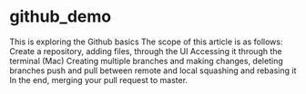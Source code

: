 # github_demo
This is exploring the Github basics
The scope of this article is as follows:
Create a repository, adding files, through the UI
Accessing it through the terminal (Mac)
Creating multiple branches and making changes, deleting branches
push and pull between remote and local
squashing and rebasing it
In the end, merging your pull request to master.
